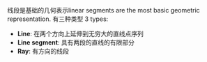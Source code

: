 线段是基础的几何表示linear segments are the most basic geometric representation. 有三种类型 3 types:
- **Line**: 在两个方向上延伸到无穷大的直线点序列 
- **Line segment**: 具有两段的直线的有限部分
- **Ray**: 有方向的线段
